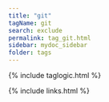 ```yaml
---
title: "git"
tagName: git
search: exclude
permalink: tag_git.html
sidebar: mydoc_sidebar
folder: tags
---
```

{% include taglogic.html %}

{% include links.html %}
